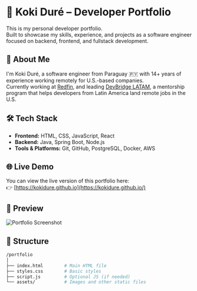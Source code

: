# 💼 Koki Duré – Developer Portfolio

This is my personal developer portfolio.  
Built to showcase my skills, experience, and projects as a software engineer focused on backend, frontend, and fullstack development.

## 📄 About Me

I'm Koki Duré, a software engineer from Paraguay 🇵🇾 with 14+ years of experience working remotely for U.S.-based companies.  
Currently working at [Redfin](https://www.redfin.com), and leading [DevBridge LATAM](https://devbridgelatam.com), a mentorship program that helps developers from Latin America land remote jobs in the U.S.

## 🛠 Tech Stack

- **Frontend:** HTML, CSS, JavaScript, React  
- **Backend:** Java, Spring Boot, Node.js  
- **Tools & Platforms:** Git, GitHub, PostgreSQL, Docker, AWS

## 🌐 Live Demo

You can view the live version of this portfolio here:  
👉 [https://kokidure.github.io](https://kokidure.github.io/)

## 📸 Preview

![Portfolio Screenshot](./screenshot.png)

## 📁 Structure

```bash
/portfolio
│
├── index.html        # Main HTML file
├── styles.css        # Basic styles
├── script.js         # Optional JS (if needed)
└── assets/           # Images and other static files